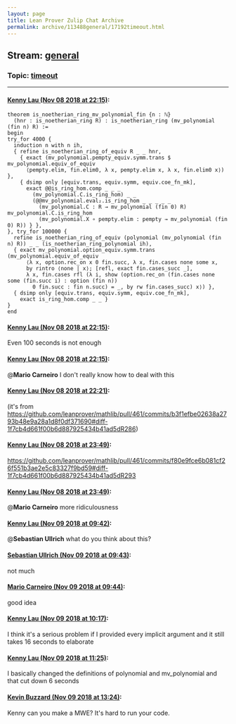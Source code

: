 ```yaml
---
layout: page
title: Lean Prover Zulip Chat Archive 
permalink: archive/113488general/17192timeout.html
---
```


## Stream: [general](index.html)
### Topic: [timeout](17192timeout.html)

---

#### [Kenny Lau (Nov 08 2018 at 22:15)](https://leanprover.zulipchat.com/#narrow/stream/113488-general/topic/timeout/near/147329792):
```lean
theorem is_noetherian_ring_mv_polynomial_fin {n : ℕ}
  (hnr : is_noetherian_ring R) : is_noetherian_ring (mv_polynomial (fin n) R) :=
begin
try_for 4000 {
  induction n with n ih,
  { refine is_noetherian_ring_of_equiv R _ _ hnr,
    { exact (mv_polynomial.pempty_equiv.symm.trans $ mv_polynomial.equiv_of_equiv
      ⟨pempty.elim, fin.elim0, λ x, pempty.elim x, λ x, fin.elim0 x⟩) },
    { dsimp only [equiv.trans, equiv.symm, equiv.coe_fn_mk],
      exact @@is_ring_hom.comp _ _ _
        (mv_polynomial.C.is_ring_hom) _ _
        (@@mv_polynomial.eval₂.is_ring_hom _ _ _ _ _
          (mv_polynomial.C : R → mv_polynomial (fin 0) R) mv_polynomial.C.is_ring_hom
          (mv_polynomial.X ∘ pempty.elim : pempty → mv_polynomial (fin 0) R)) } },
}, try_for 100000 {
  refine is_noetherian_ring_of_equiv (polynomial (mv_polynomial (fin n) R)) _ _ (is_noetherian_ring_polynomial ih),
  { exact mv_polynomial.option_equiv.symm.trans (mv_polynomial.equiv_of_equiv
      ⟨λ x, option.rec_on x 0 fin.succ, λ x, fin.cases none some x,
      by rintro ⟨none | x⟩; [refl, exact fin.cases_succ _],
      λ x, fin.cases rfl (λ i, show (option.rec_on (fin.cases none some (fin.succ i) : option (fin n))
        0 fin.succ : fin n.succ) = _, by rw fin.cases_succ) x⟩) },
  { dsimp only [equiv.trans, equiv.symm, equiv.coe_fn_mk],
    exact is_ring_hom.comp _ _ }
}
end
```

#### [Kenny Lau (Nov 08 2018 at 22:15)](https://leanprover.zulipchat.com/#narrow/stream/113488-general/topic/timeout/near/147329805):
Even 100 seconds is not enough

#### [Kenny Lau (Nov 08 2018 at 22:15)](https://leanprover.zulipchat.com/#narrow/stream/113488-general/topic/timeout/near/147329817):
@**Mario Carneiro** I don't really know how to deal with this

#### [Kenny Lau (Nov 08 2018 at 22:21)](https://leanprover.zulipchat.com/#narrow/stream/113488-general/topic/timeout/near/147330186):
(it's from https://github.com/leanprover/mathlib/pull/461/commits/b3f1efbe02638a2793b48e9a28a1d8f0df371690#diff-1f7cb4d661f00b6d887925434b41ad5dR286)

#### [Kenny Lau (Nov 08 2018 at 23:49)](https://leanprover.zulipchat.com/#narrow/stream/113488-general/topic/timeout/near/147335661):
https://github.com/leanprover/mathlib/pull/461/commits/f80e9fce6b081cf26f551b3ae2e5c83327f9bd59#diff-1f7cb4d661f00b6d887925434b41ad5dR293

#### [Kenny Lau (Nov 08 2018 at 23:49)](https://leanprover.zulipchat.com/#narrow/stream/113488-general/topic/timeout/near/147335662):
@**Mario Carneiro** more ridiculousness

#### [Kenny Lau (Nov 09 2018 at 09:42)](https://leanprover.zulipchat.com/#narrow/stream/113488-general/topic/timeout/near/147358487):
@**Sebastian Ullrich** what do you think about this?

#### [Sebastian Ullrich (Nov 09 2018 at 09:43)](https://leanprover.zulipchat.com/#narrow/stream/113488-general/topic/timeout/near/147358506):
not much

#### [Mario Carneiro (Nov 09 2018 at 09:44)](https://leanprover.zulipchat.com/#narrow/stream/113488-general/topic/timeout/near/147358544):
good idea

#### [Kenny Lau (Nov 09 2018 at 10:17)](https://leanprover.zulipchat.com/#narrow/stream/113488-general/topic/timeout/near/147359835):
I think it's a serious problem if I provided every implicit argument and it still takes 16 seconds to elaborate

#### [Kenny Lau (Nov 09 2018 at 11:25)](https://leanprover.zulipchat.com/#narrow/stream/113488-general/topic/timeout/near/147362908):
I basically changed the definitions of polynomial and mv_polynomial and that cut down 6 seconds

#### [Kevin Buzzard (Nov 09 2018 at 13:24)](https://leanprover.zulipchat.com/#narrow/stream/113488-general/topic/timeout/near/147368074):
Kenny can you make a MWE? It's hard to run your code.

